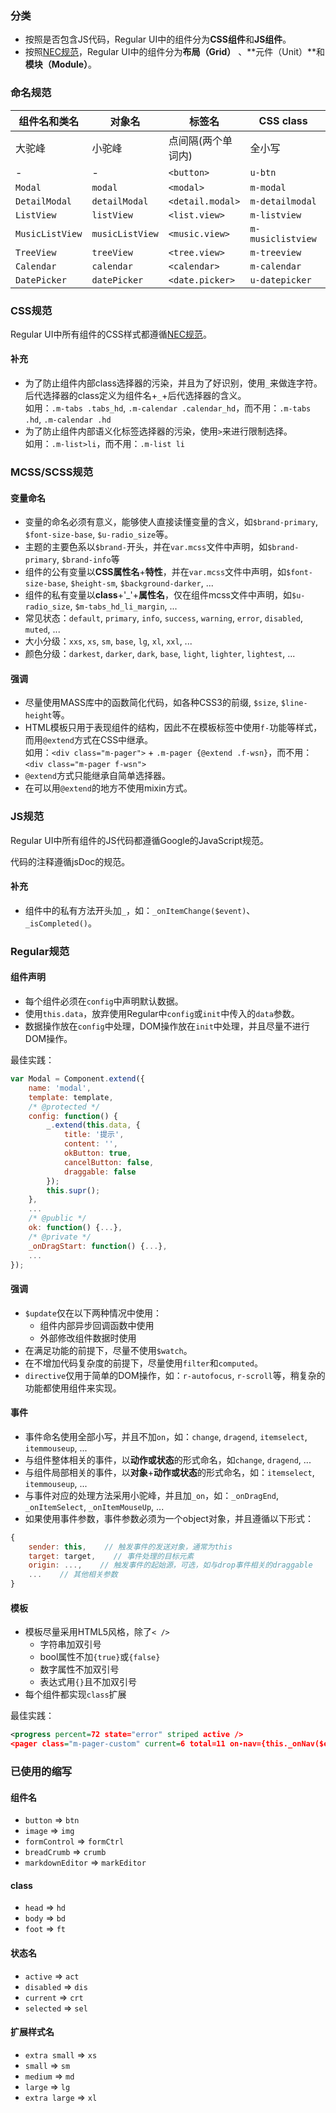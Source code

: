 ### 分类

- 按照是否包含JS代码，Regular UI中的组件分为**CSS组件**和**JS组件**。
- 按照[NEC规范][NEC]，Regular UI中的组件分为**布局（Grid）** 、**元件（Unit）**和 **模块（Module）**。

### 命名规范

| 组件名和类名       | 对象名             | 标签名               | CSS class             |　JS文件名             |  CSS文件名              |
| ------------------ | ------------------ | -------------------- | --------------------- | --------------------- | ----------------------- |
| 大驼峰             | 小驼峰             | 点间隔(两个单词内)        | 全小写                | 与标签名一致          | 与标签名一致            |
| -                  | -                  | `<button>`            | `u-btn`                | -                     | `btn.mcss`               |
| `Modal`             | `modal`             | `<modal>`             | `m-modal`              | `modal.js`             | `modal.mcss`             |
| `DetailModal`       | `detailModal`       | `<detail.modal>`       | `m-detailmodal`        | `detail.modal.js`       | `detail.modal.mcss`       |
| `ListView`          | `listView`          | `<list.view>`          | `m-listview`           | `list.view.js`          | `list.view.mcss`          |
| `MusicListView`     | `musicListView`     | `<music.view>`     | `m-musiclistview`      | `music.view.js`     | `music.view.mcss`     |
| `TreeView`          | `treeView`          | `<tree.view>`          | `m-treeview`           | `tree.view.js`          | `tree.view.mcss`          |
| `Calendar`          | `calendar`          | `<calendar>`          | `m-calendar`           | `calendar.js`          | `calendar.mcss`          |
| `DatePicker`        | `datePicker`        | `<date.picker>`        | `u-datepicker`         | `date.picker.js`        | `date.picker.mcss`        |

### CSS规范

Regular UI中所有组件的CSS样式都遵循[NEC规范][NEC]。

#### 补充

- 为了防止组件内部class选择器的污染，并且为了好识别，使用`_`来做连字符。  
  后代选择器的class定义为组件名+`_`+后代选择器的含义。  
  如用：`.m-tabs .tabs_hd`, `.m-calendar .calendar_hd`，而不用：`.m-tabs .hd`, `.m-calendar .hd`
- 为了防止组件内部语义化标签选择器的污染，使用`>`来进行限制选择。  
  如用：`.m-list>li`，而不用：`.m-list li`

### MCSS/SCSS规范

#### 变量命名

- 变量的命名必须有意义，能够使人直接读懂变量的含义，如`$brand-primary`, `$font-size-base`, `$u-radio_size`等。
- 主题的主要色系以`$brand-`开头，并在`var.mcss`文件中声明，如`$brand-primary`, `$brand-info`等
- 组件的公有变量以**CSS属性名**+**特性**，并在`var.mcss`文件中声明，如`$font-size-base`, `$height-sm`, `$background-darker`, ...
- 组件的私有变量以**class**+'_'+**属性名**，仅在组件mcss文件中声明，如`$u-radio_size`, `$m-tabs_hd_li_margin`, ...
- 常见状态：`default`, `primary`, `info`, `success`, `warning`, `error`, `disabled`, `muted`, ...
- 大小分级：`xxs`, `xs`, `sm`, `base`, `lg`, `xl`, `xxl`, ...
- 颜色分级：`darkest`, `darker`, `dark`, `base`, `light`, `lighter`, `lightest`, ...

#### 强调

- 尽量使用MASS库中的函数简化代码，如各种CSS3的前缀, `$size`, `$line-height`等。
- HTML模板只用于表现组件的结构，因此不在模板标签中使用`f-`功能等样式，而用`@extend`方式在CSS中继承。  
  如用：`<div class="m-pager">` + `.m-pager {@extend .f-wsn}`，而不用：`<div class="m-pager f-wsn">`
- `@extend`方式只能继承自简单选择器。
- 在可以用`@extend`的地方不使用mixin方式。

### JS规范

Regular UI中所有组件的JS代码都遵循Google的JavaScript规范。

代码的注释遵循jsDoc的规范。

#### 补充

- 组件中的私有方法开头加`_`，如：`_onItemChange($event)`、`_isCompleted()`。

### Regular规范

#### 组件声明

- 每个组件必须在`config`中声明默认数据。
- 使用`this.data`，放弃使用Regular中`config`或`init`中传入的`data`参数。
- 数据操作放在`config`中处理，DOM操作放在`init`中处理，并且尽量不进行DOM操作。

最佳实践：

```javascript
var Modal = Component.extend({
    name: 'modal',
    template: template,
    /* @protected */
    config: function() {
        _.extend(this.data, {
            title: '提示',
            content: '',
            okButton: true,
            cancelButton: false,
            draggable: false
        });
        this.supr();
    },
    ...
    /* @public */
    ok: function() {...},
    /* @private */
    _onDragStart: function() {...},
    ...
});
```

#### 强调

- `$update`仅在以下两种情况中使用：
    - 组件内部异步回调函数中使用
    - 外部修改组件数据时使用
- 在满足功能的前提下，尽量不使用`$watch`。
- 在不增加代码复杂度的前提下，尽量使用`filter`和`computed`。
- `directive`仅用于简单的DOM操作，如：`r-autofocus`, `r-scroll`等，稍复杂的功能都使用组件来实现。

#### 事件

- 事件命名使用全部小写，并且不加`on`，如：`change`, `dragend`, `itemselect`, `itemmouseup`, ...
- 与组件整体相关的事件，以**动作或状态**的形式命名，如`change`, `dragend`, ...
- 与组件局部相关的事件，以**对象**+**动作或状态**的形式命名，如：`itemselect`, `itemmouseup`, ...
- 与事件对应的处理方法采用小驼峰，并且加`_on`，如：`_onDragEnd`, `_onItemSelect`, `_onItemMouseUp`, ...
- 如果使用事件参数，事件参数必须为一个object对象，并且遵循以下形式：

```javascript
{
    sender: this,    // 触发事件的发送对象，通常为this
    target: target,    // 事件处理的目标元素
    origin: ...,    // 触发事件的起始源，可选，如与drop事件相关的draggable
    ...    // 其他相关参数
}
```

#### 模板

- 模板尽量采用HTML5风格，除了`< />`
    - 字符串加双引号
    - bool属性不加`{true}`或`{false}`
    - 数字属性不加双引号
    - 表达式用`{}`且不加双引号
- 每个组件都实现`class`扩展

最佳实践：

```xml
<progress percent=72 state="error" striped active />
<pager class="m-pager-custom" current=6 total=11 on-nav={this._onNav($event)} />
```

<!-- 不把所有的组件都封装成Regular组件 -->

### 已使用的缩写

#### 组件名

- `button` => `btn`
- `image` => `img`
- `formControl` => `formCtrl`
- `breadCrumb` => `crumb`
- `markdownEditor` => `markEditor`

#### class

- `head` => `hd`
- `body` => `bd`
- `foot` => `ft`

#### 状态名

- `active` => `act`
- `disabled` => `dis`
- `current` => `crt`
- `selected` => `sel`

#### 扩展样式名

- `extra small` => `xs`
- `small` => `sm`
- `medium` => `md`
- `large` => `lg`
- `extra large` => `xl`



[NEC]: http://nec.netease.com/standard/css-sort.html